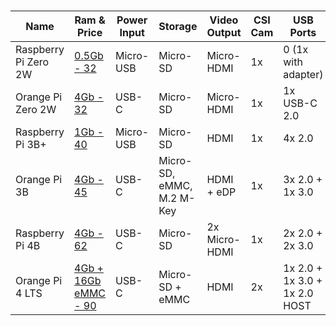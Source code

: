#

| Name | Ram & Price | Power Input | Storage | Video Output | CSI Cam | USB Ports |
| ---- | ----------- | ----------- | ------- | ------------ | ------- | --------- |
| Raspberry Pi Zero 2W | [0.5Gb - 32](https://www.amazon.com/B07P4LSDYV) | Micro-USB | Micro-SD | Micro-HDMI | 1x | 0 (1x with adapter) |
| Orange Pi Zero 2W | [4Gb - 32](https://www.amazon.com/dp/B0CHM7HN8P) | USB-C | Micro-SD | Micro-HDMI | 1x | 1x USB-C 2.0 |
| Raspberry Pi 3B+ | [1Gb - 40](https://www.amazon.com/dp/B0BNJPL4MW) | Micro-USB | Micro-SD | HDMI | 1x | 4x 2.0 |
| Orange Pi 3B | [4Gb - 45](https://a.co/d/hHzwcb5) | USB-C | Micro-SD, eMMC, M.2 M-Key | HDMI + eDP | 1x | 3x 2.0 + 1x 3.0 |
| Raspberry Pi 4B | [4Gb - 62](https://www.amazon.com/dp/B07TC2BK1X) | USB-C | Micro-SD | 2x Micro-HDMI | 1x | 2x 2.0 + 2x 3.0 |
| Orange Pi 4 LTS | [4Gb + 16Gb eMMC - 90](https://www.amazon.com/dp/B0B927S7YD) | USB-C | Micro-SD + eMMC | HDMI | 2x | 1x 2.0 + 1x 3.0 + 1x 2.0 HOST |

